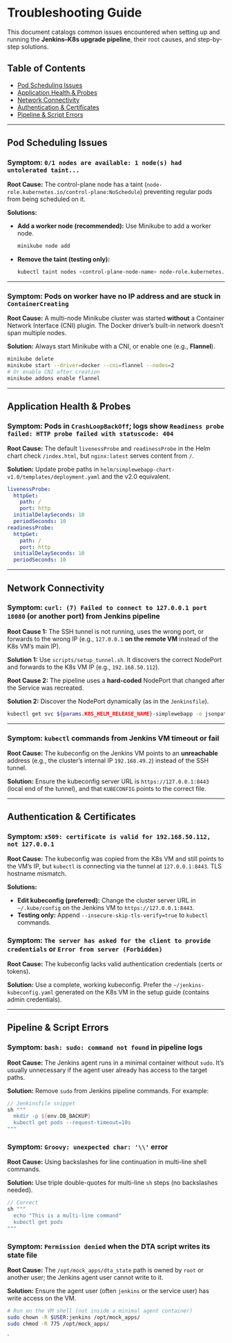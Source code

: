 # Troubleshooting Guide

This document catalogs common issues encountered when setting up and running the **Jenkins–K8s upgrade pipeline**, their root causes, and step-by-step solutions.

## Table of Contents

- [Pod Scheduling Issues](#pod-scheduling-issues)
- [Application Health & Probes](#application-health--probes)
- [Network Connectivity](#network-connectivity)
- [Authentication & Certificates](#authentication--certificates)
- [Pipeline & Script Errors](#pipeline--script-errors)

---

## Pod Scheduling Issues

### Symptom: `0/1 nodes are available: 1 node(s) had untolerated taint...`
**Root Cause:** The control-plane node has a taint (`node-role.kubernetes.io/control-plane:NoSchedule`) preventing regular pods from being scheduled on it.

**Solutions:**
- **Add a worker node (recommended):** Use Minikube to add a worker node.
  ```bash
  minikube node add
  ```
- **Remove the taint (testing only):**
  ```bash
  kubectl taint nodes <control-plane-node-name> node-role.kubernetes.io/control-plane:NoSchedule-
  ```

---

### Symptom: Pods on worker have no IP address and are stuck in `ContainerCreating`
**Root Cause:** A multi-node Minikube cluster was started **without** a Container Network Interface (CNI) plugin. The Docker driver’s built-in network doesn’t span multiple nodes.

**Solution:** Always start Minikube with a CNI, or enable one (e.g., **Flannel**).
```bash
minikube delete
minikube start --driver=docker --cni=flannel --nodes=2
# Or enable CNI after creation
minikube addons enable flannel
```

---

## Application Health & Probes

### Symptom: Pods in `CrashLoopBackOff`; logs show `Readiness probe failed: HTTP probe failed with statuscode: 404`
**Root Cause:** The default `livenessProbe` and `readinessProbe` in the Helm chart check `/index.html`, but `nginx:latest` serves content from `/`.

**Solution:** Update probe paths in `helm/simplewebapp-chart-v1.0/templates/deployment.yaml` and the v2.0 equivalent.
```yaml
livenessProbe:
  httpGet:
    path: /
    port: http
  initialDelaySeconds: 10
  periodSeconds: 10
readinessProbe:
  httpGet:
    path: /
    port: http
  initialDelaySeconds: 10
  periodSeconds: 10
```

---

## Network Connectivity

### Symptom: `curl: (7) Failed to connect to 127.0.0.1 port 18080` (or another port) from Jenkins pipeline
**Root Cause 1:** The SSH tunnel is not running, uses the wrong port, or forwards to the wrong IP (e.g., `127.0.0.1` **on the remote VM** instead of the K8s VM’s main IP).

**Solution 1:** Use `scripts/setup_tunnel.sh`. It discovers the correct NodePort and forwards to the K8s VM IP (e.g., `192.168.50.112`).

**Root Cause 2:** The pipeline uses a **hard-coded** NodePort that changed after the Service was recreated.

**Solution 2:** Discover the NodePort dynamically (as in the `Jenkinsfile`).
```bash
kubectl get svc ${params.K8S_HELM_RELEASE_NAME}-simplewebapp -o jsonpath='{.spec.ports[0].nodePort}'
```

---

### Symptom: `kubectl` commands from Jenkins VM timeout or fail
**Root Cause:** The kubeconfig on the Jenkins VM points to an **unreachable** address (e.g., the cluster’s internal IP `192.168.49.2`) instead of the SSH tunnel.

**Solution:** Ensure the kubeconfig server URL is `https://127.0.0.1:8443` (local end of the tunnel), and that `KUBECONFIG` points to the correct file.

---

## Authentication & Certificates

### Symptom: `x509: certificate is valid for 192.168.50.112, not 127.0.0.1`
**Root Cause:** The kubeconfig was copied from the K8s VM and still points to the VM’s IP, but `kubectl` is connecting via the tunnel at `127.0.0.1:8443`. TLS hostname mismatch.

**Solutions:**
- **Edit kubeconfig (preferred):** Change the cluster server URL in `~/.kube/config` on the Jenkins VM to `https://127.0.0.1:8443`.
- **Testing only:** Append `--insecure-skip-tls-verify=true` to `kubectl` commands.

### Symptom: `The server has asked for the client to provide credentials` or `Error from server (Forbidden)`
**Root Cause:** The kubeconfig lacks valid authentication credentials (certs or tokens).

**Solution:** Use a complete, working kubeconfig. Prefer the `~/jenkins-kubeconfig.yaml` generated on the K8s VM in the setup guide (contains admin credentials).

---

## Pipeline & Script Errors

### Symptom: `bash: sudo: command not found` in pipeline logs
**Root Cause:** The Jenkins agent runs in a minimal container without `sudo`. It’s usually unnecessary if the agent user already has access to the target paths.

**Solution:** Remove `sudo` from Jenkins pipeline commands. For example:
```groovy
// Jenkinsfile snippet
sh """
  mkdir -p ${env.DB_BACKUP}
  kubectl get pods --request-timeout=10s
"""
```

### Symptom: `Groovy: unexpected char: '\\'` error
**Root Cause:** Using backslashes for line continuation in multi-line shell commands.

**Solution:** Use triple double-quotes for multi-line `sh` steps (no backslashes needed).
```groovy
// Correct
sh """
  echo "This is a multi-line command"
  kubectl get pods
"""
```

### Symptom: `Permission denied` when the DTA script writes its state file
**Root Cause:** The `/opt/mock_apps/dta_state` path is owned by `root` or another user; the Jenkins agent user cannot write to it.

**Solution:** Ensure the agent user (often `jenkins` or the service user) has write access on the VM.
```bash
# Run on the VM shell (not inside a minimal agent container)
sudo chown -R $USER:jenkins /opt/mock_apps/
sudo chmod -R 775 /opt/mock_apps/
```
`
